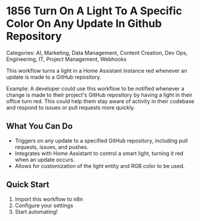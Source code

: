 # 1856 Turn On A Light To A Specific Color On Any Update In Github Repository

Categories: AI, Marketing, Data Management, Content Creation, Dev Ops, Engineering, IT, Project Management, Webhooks

This workflow turns a light in a Home Assistant instance red whenever an update is made to a GitHub repository.

Example: A developer could use this workflow to be notified whenever a change is made to their project's GitHub repository by having a light in their office turn red. This could help them stay aware of activity in their codebase and respond to issues or pull requests more quickly.

## What You Can Do
- Triggers on any update to a specified GitHub repository, including pull requests, issues, and pushes.
- Integrates with Home Assistant to control a smart light, turning it red when an update occurs.
- Allows for customization of the light entity and RGB color to be used.

## Quick Start
1. Import this workflow to n8n
2. Configure your settings
3. Start automating!


